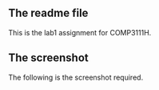 ## The readme file
This is the lab1 assignment for COMP3111H.

## The screenshot
The following is the screenshot required.
